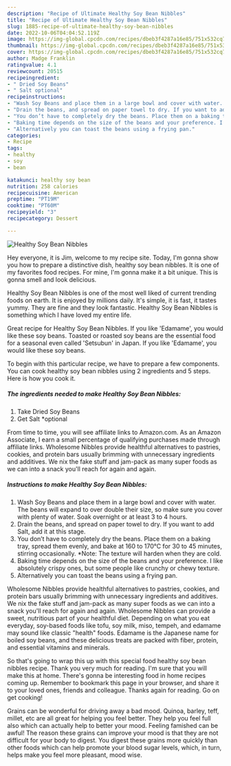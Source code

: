 ```yaml
---
description: "Recipe of Ultimate Healthy Soy Bean Nibbles"
title: "Recipe of Ultimate Healthy Soy Bean Nibbles"
slug: 1885-recipe-of-ultimate-healthy-soy-bean-nibbles
date: 2022-10-06T04:04:52.119Z
image: https://img-global.cpcdn.com/recipes/dbeb3f4287a16e85/751x532cq70/healthy-soy-bean-nibbles-recipe-main-photo.jpg
thumbnail: https://img-global.cpcdn.com/recipes/dbeb3f4287a16e85/751x532cq70/healthy-soy-bean-nibbles-recipe-main-photo.jpg
cover: https://img-global.cpcdn.com/recipes/dbeb3f4287a16e85/751x532cq70/healthy-soy-bean-nibbles-recipe-main-photo.jpg
author: Madge Franklin
ratingvalue: 4.1
reviewcount: 20515
recipeingredient:
- " Dried Soy Beans"
- " Salt optional"
recipeinstructions:
- "Wash Soy Beans and place them in a large bowl and cover with water. The beans will expand to over double their size, so make sure you cover with plenty of water. Soak overnight or at least 3 to 4 hours."
- "Drain the beans, and spread on paper towel to dry. If you want to add Salt, add it at this stage."
- "You don’t have to completely dry the beans. Place them on a baking tray, spread them evenly, and bake at 160 to 170℃ for 30 to 45 minutes, stirring occasionally. *Note: The texture will harden when they are cold."
- "Baking time depends on the size of the beans and your preference. I like absolutely crispy ones, but some people like crunchy or chewy texture."
- "Alternatively you can toast the beans using a frying pan."
categories:
- Recipe
tags:
- healthy
- soy
- bean

katakunci: healthy soy bean 
nutrition: 258 calories
recipecuisine: American
preptime: "PT19M"
cooktime: "PT60M"
recipeyield: "3"
recipecategory: Dessert

---
```



![Healthy Soy Bean Nibbles](https://img-global.cpcdn.com/recipes/dbeb3f4287a16e85/751x532cq70/healthy-soy-bean-nibbles-recipe-main-photo.jpg)

Hey everyone, it is Jim, welcome to my recipe site. Today, I'm gonna show you how to prepare a distinctive dish, healthy soy bean nibbles. It is one of my favorites food recipes. For mine, I'm gonna make it a bit unique. This is gonna smell and look delicious.

Healthy Soy Bean Nibbles is one of the most well liked of current trending foods on earth. It is enjoyed by millions daily. It's simple, it is fast, it tastes yummy. They are fine and they look fantastic. Healthy Soy Bean Nibbles is something which I have loved my entire life.

Great recipe for Healthy Soy Bean Nibbles. If you like &#39;Edamame&#39;, you would like these soy beans. Toasted or roasted soy beans are the essential food for a seasonal even called &#39;Setsubun&#39; in Japan. If you like &#39;Edamame&#39;, you would like these soy beans.


To begin with this particular recipe, we have to prepare a few components. You can cook healthy soy bean nibbles using 2 ingredients and 5 steps. Here is how you cook it.

<!--inarticleads1-->

##### The ingredients needed to make Healthy Soy Bean Nibbles:

1. Take  Dried Soy Beans
1. Get  Salt *optional


From time to time, you will see affiliate links to Amazon.com. As an Amazon Associate, I earn a small percentage of qualifying purchases made through affiliate links. Wholesome Nibbles provide healthful alternatives to pastries, cookies, and protein bars usually brimming with unnecessary ingredients and additives. We nix the fake stuff and jam-pack as many super foods as we can into a snack you&#39;ll reach for again and again. 

<!--inarticleads2-->

##### Instructions to make Healthy Soy Bean Nibbles:

1. Wash Soy Beans and place them in a large bowl and cover with water. The beans will expand to over double their size, so make sure you cover with plenty of water. Soak overnight or at least 3 to 4 hours.
1. Drain the beans, and spread on paper towel to dry. If you want to add Salt, add it at this stage.
1. You don’t have to completely dry the beans. Place them on a baking tray, spread them evenly, and bake at 160 to 170℃ for 30 to 45 minutes, stirring occasionally. *Note: The texture will harden when they are cold.
1. Baking time depends on the size of the beans and your preference. I like absolutely crispy ones, but some people like crunchy or chewy texture.
1. Alternatively you can toast the beans using a frying pan.


Wholesome Nibbles provide healthful alternatives to pastries, cookies, and protein bars usually brimming with unnecessary ingredients and additives. We nix the fake stuff and jam-pack as many super foods as we can into a snack you&#39;ll reach for again and again. Wholesome Nibbles can provide a sweet, nutritious part of your healthful diet. Depending on what you eat everyday, soy-based foods like tofu, soy milk, miso, tempeh, and edamame may sound like classic &#34;health&#34; foods. Edamame is the Japanese name for boiled soy beans, and these delicious treats are packed with fiber, protein, and essential vitamins and minerals. 

So that's going to wrap this up with this special food healthy soy bean nibbles recipe. Thank you very much for reading. I'm sure that you will make this at home. There's gonna be interesting food in home recipes coming up. Remember to bookmark this page in your browser, and share it to your loved ones, friends and colleague. Thanks again for reading. Go on get cooking!

Grains can be wonderful for driving away a bad mood. Quinoa, barley, teff, millet, etc are all great for helping you feel better. They help you feel full also which can actually help to better your mood. Feeling famished can be awful! The reason these grains can improve your mood is that they are not difficult for your body to digest. You digest these grains more quickly than other foods which can help promote your blood sugar levels, which, in turn, helps make you feel more pleasant, mood wise.
